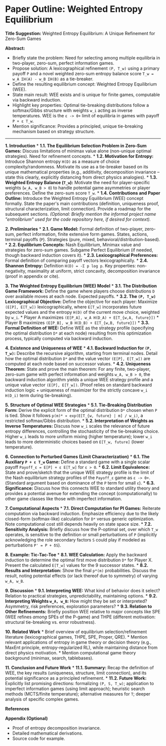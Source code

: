 # Paper Outline: Weighted Entropy Equilibrium

**Title Suggestion:** Weighted Entropy Equilibrium: A Unique Refinement for Zero-Sum Games

**Abstract:**
* Briefly state the problem: Need for selecting among multiple equilibria in two-player, zero-sum, perfect information games.
* Propose solution: A lexicographical refinement `(P, T_w)` using a primary payoff `P` and a novel weighted zero-sum entropy balance score `T_w = w_A ΣH(A) - w_B ΣH(B)` as a tie-breaker.
* Define the resulting equilibrium concept: Weighted Entropy Equilibrium (WEE).
* State main result: WEE exists and is unique for finite games, computable via backward induction.
* Highlight key properties: Optimal tie-breaking distributions follow a softmax/Gibbs structure with weights `w_i` acting as inverse temperatures. WEE is the `ε -> 0+` limit of equilibria in games with payoff `P + ε T_w`.
* Mention significance: Provides a principled, unique tie-breaking mechanism based on strategy structure.

---

**1. Introduction**
    * **1.1. The Equilibrium Selection Problem in Zero-Sum Games:** Discuss limitations of minimax value alone (non-unique optimal strategies). Need for refinement concepts.
    * **1.2. Motivation for Entropy:** Introduce Shannon entropy `H(D)` as a measure of choice complexity/randomness. Motivate its use as a tie-breaker based on its unique mathematical properties (e.g., additivity, decomposition invariance – state this clearly, explicitly distancing from direct physics analogies).
    * **1.3. Weighted Entropy Balance (`T_w`):** Motivate the need for player-specific weights (`w_A, w_B > 0`) to handle potential game asymmetries or player preferences. Define the zero-sum score `T_w`.
    * **1.4. Contributions and Paper Outline:** Introduce the Weighted Entropy Equilibrium (WEE) concept formally. State the paper's main contributions (definition, uniqueness proof, structural characterization, limit connection). Provide a roadmap for the subsequent sections. *(Optional: Briefly mention the informal project name "entrolibrium" used for the code repository here, if desired for context).*

**2. Preliminaries**
    * **2.1. Game Model:** Formal definition of two-player, zero-sum, perfect information, finite extensive form games. States, actions, terminal payoffs (`P`). Strategies (pure, mixed, behavioral/distribution-based).
    * **2.2. Equilibrium Concepts:** Nash Equilibrium, Minimax value and strategies for zero-sum games. Subgame Perfect Equilibrium (if needed, though backward induction covers it).
    * **2.3. Lexicographical Preferences:** Formal definition of comparing payoff vectors lexicographically.
    * **2.4. Shannon Entropy:** Definition `H(D) = -Σ p log p`. Key properties: non-negativity, maximality at uniform, strict concavity, decomposition invariance (proof in appendix or cite).

**3. The Weighted Entropy Equilibrium (WEE) Model**
    * **3.1. The Distribution Game Framework:** Define the game where players choose distributions `D` over available moves at each node. Expected payoffs.
    * **3.2. The `(P, T_w)` Lexicographical Objective:** Define the objective for each player: Maximize `(E[P], E[T_w])` lexicographically, where `E[T_w]` incorporates future expected values and the entropy `H(D)` of the current move choice, weighted by `w_i`.
        * Player A maximizes `(E[P_A], w_A H(D_A) + E[T_{w,A, future}])`
        * Player B maximizes `(E[P_B], w_B H(D_B) + E[T_{w,B, future}])`
    * **3.3. Formal Definition of WEE:** Define WEE as the strategy profile (specifying the optimal distribution `D*` at each node) resulting from this optimization process, typically computed via backward induction.

**4. Existence and Uniqueness of WEE**
    * **4.1. Backward Induction for `(P, T_w)`:** Describe the recursive algorithm, starting from terminal nodes. Detail how the optimal distribution `D*` and the value vector `(E[P], E[T_w])` are computed at each node based on successor values.
    * **4.2. Uniqueness Theorem:** State and prove the main theorem: For any finite, two-player, zero-sum game with perfect information and weights `w_A, w_B > 0`, the backward induction algorithm yields a unique WEE strategy profile and a unique value vector `(E[P], E[T_w])`. (Proof relies on standard backward induction logic + uniqueness of maximizer for the strictly concave `w_i H(D_i)` term during tie-breaking).

**5. Structure of Optimal WEE Strategies**
    * **5.1. Tie-Breaking Distribution Form:** Derive the explicit form of the optimal distribution `D*` chosen when `P` is tied. Show it follows `p(m)* ∝ exp(E[T_{w, future} | m] / w_i)`, a restricted softmax/Gibbs distribution.
    * **5.2. Interpretation of Weights as Inverse Temperatures:** Discuss how `w_i` scales the relevance of future entropy differences, controlling the stochasticity of the tie-breaking choice. Higher `w_i` leads to more uniform mixing (higher temperature); lower `w_i` leads to more deterministic choices based on `E[T_w, future]` (lower temperature).

**6. Connection to Perturbed Games (Limit Characterization)**
    * **6.1. The Auxiliary `P + ε T_w` Game:** Define a standard game with a single scalar payoff `Payoff_ε = E[P] + ε E[T_w]` for `ε > 0`.
    * **6.2. Limit Equivalence:** State and prove/sketch that the unique WEE strategy profile is the limit of the Nash equilibrium strategy profiles of the `Payoff_ε` game as `ε -> 0+`. (Standard argument based on dominance of the `P` term for small `ε`).
    * **6.3. Significance:** Discuss how this connects WEE to standard utility theory and provides a potential avenue for extending the concept (computationally) to other game classes like those with imperfect information.

**7. Computational Aspects**
    * **7.1. Direct Computation for PI Games:** Reiterate computation via backward induction. Emphasize efficiency due to the likely closed-form (softmax-like) calculation for `D*` versus generic optimization. Note computational cost still depends heavily on state space size.
    * **7.2. Sensitivity Analysis:** Briefly discuss how the P-optimal set, over which `T_w` operates, is sensitive to the definition or small perturbations of `P` (implicitly acknowledging the role secondary factors `S` could play if modeled as perturbations `P' = P + δS`).

**8. Example: Tic-Tac-Toe**
    * **8.1. WEE Calculation:** Apply the backward induction to determine the optimal first move distribution `D*` for Player X. Present the calculated `E[T_w]` values for the 9 successor states.
    * **8.2. Results and Interpretation:** Show the final `p*(m)` probabilities. Discuss the result, noting potential effects (or lack thereof due to symmetry) of varying `w_A, w_B`.

**9. Discussion**
    * **9.1. Interpreting WEE:** What kind of behavior does it select? Relation to practical strategies, unpredictability, maintaining options.
    * **9.2. Interpreting Weights `w_A, w_B`:** How might they be set or interpreted? Asymmetry, risk preferences, exploration parameters?
    * **9.3. Relation to Other Refinements:** Briefly position WEE relative to major concepts like SPE (WEE refines *among* SPEs of the P-game) and THPE (different motivation: structural tie-breaking vs. error robustness).

**10. Related Work**
    * Brief overview of equilibrium selection/refinement literature (lexicographical games, THPE, SPE, Proper, QRE).
    * Mention relevant applications of entropy in game theory or decision theory (e.g., MaxEnt principle, entropy-regularized RL), while maintaining distance from direct physics motivation.
    * Mention computational game theory background (minimax, search, tablebases).

**11. Conclusion and Future Work**
    * **11.1. Summary:** Recap the definition of WEE, the key results (uniqueness, structure, limit connection), and its potential significance as a principled refinement.
    * **11.2. Future Work:** Explicitly list promising directions: formalizing `(P, S, T_w)`; application to imperfect information games (using limit approach); heuristic search methods (MCTS/finite temperature); alternative measures for `T`; deeper analysis of specific complex games.

**References**

**Appendix (Optional)**
* Proof of entropy decomposition invariance.
* Detailed mathematical derivations.
* Source code for example.
